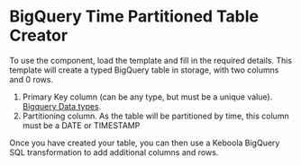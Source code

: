 # BigQuery Time Partitioned Table Creator
To use the component, load the template and fill in the required details. This template will create a typed BigQuery table in storage, with two columns and 0 rows.
1. Primary Key column (can be any type, but must be a unique value). [Bigquery Data types](https://cloud.google.com/bigquery/docs/reference/standard-sql/data-types).
2. Partitioning column. As the table will be partitioned by time, this column must be a DATE or TIMESTAMP

Once you have created your table, you can then use a Keboola BigQuery SQL transformation to add additional columns and rows. 


